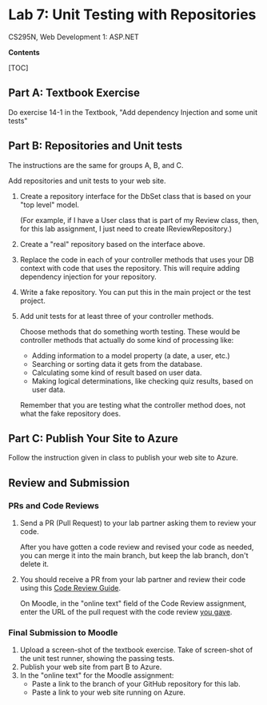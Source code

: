 # Lab 7: Unit Testing with Repositories
 CS295N, Web Development 1: ASP.NET

**Contents**

[TOC]

## Part A: Textbook Exercise

Do exercise 14-1 in the Textbook, "Add dependency Injection and some unit tests"

## Part B: Repositories and Unit tests

The instructions are the same for groups A, B, and C.

Add repositories and unit tests to your web site.

1. Create a repository interface for the DbSet class that is based on your "top level" model.

   (For example, if I have a User class that is part of my Review class, then, for this lab assignment, I just need to create IReviewRepository.)
   
2. Create a "real" repository based on the interface above.

3. Replace the code in each of your controller methods that uses your DB context with code that uses the repository. This will require adding dependency injection for your repository.

4. Write a fake repository. You can put this in the main project or the test project.

5. Add unit tests for at least three of your controller methods. 

   Choose methods that do something worth testing. These would be controller methods that actually do some kind of processing like:

   - Adding information to a model property (a date, a user, etc.)
   - Searching or sorting data it gets from the database.
   - Calculating some kind of result based on user data.
   - 
     Making logical determinations, like checking quiz results, based on user data.

   Remember that you are testing what the controller method does, not what the fake repository does.



## Part C: Publish Your Site to Azure

Follow the instruction given in class to publish your web site to Azure.



## Review and Submission

### PRs and Code Reviews

1. Send a PR (Pull Request) to your lab partner asking them to review your code. 

   After you have gotten a code review and revised your code as needed, you can merge it into the main branch, but keep the lab branch, don't delete it.

2. You should receive a PR from your lab partner and review their code using this [Code Review Guide](../CodeReviewGuide.html).

   On Moodle, in the "online text" field of the Code Review assignment, enter the URL of the pull request with the code review <u>you gave</u>.

### Final Submission to Moodle

1.  Upload a screen-shot of the textbook exercise. Take of screen-shot of the unit test runner, showing the passing tests.
2.  Publish your web site from part B to Azure.
3.  In the "online text" for the Moodle assignment:
    - Paste a link to the branch of your GitHub repository for this lab.
    - Paste a link to your web site running on Azure.
